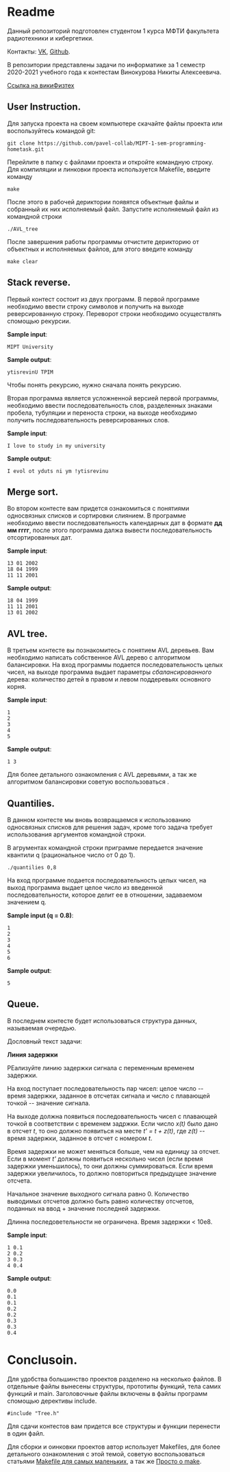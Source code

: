 # Readme

Данный репозиторий подготовлен студентом 1 курса МФТИ факультета радиотехники и кибергетики.

Контакты: [VK](https://vk.com/id436243157), [Github](https://github.com/pavel-collab).

В репозитории представлены задачи по информатике за 1 семестр 2020-2021 учебного года к контестам Винокурова Никиты Алексеевича.

[Ссылка на викиФизтех](http://wikimipt.org/wiki/Винокуров_Никита_Алексеевич)

## User Instruction.

Для запуска проекта на своем компьютере скачайте файлы проекта или воспользуйтесь командой git:
```
git clone https://github.com/pavel-collab/MIPT-1-sem-programming-hometask.git
```
Перейлите в папку с файлами проекта и откройте командную строку. Для компиляции и линковки проекта используется Makefile, введите команду
```
make
```
После этого в рабочей дериктории появятся объектные файлы и собранный их них исполняемый файл. Запустите исполняемый файл из командной строки
```
./AVL_tree
```
После завершения работы программы отчистите дерикторию от объектных и исполняемых файлов, для этого введите команду
```
make clear
```

## Stack reverse.

Первый контест состоит из двух программ. В первой программе необходимо ввести строку символов и получить на выходе реверсированную строку. Переворот строки необходимо осуществлять спомощью рекурсии.

**Sample input**:
```
MIPT University
```
**Sample output**:
```
ytisrevinU TPIM
```

Чтобы понять рекурсию, нужно сначала понять рекурсию.

Вторая программа является усложненной версией первой программы, необходимо ввести последовательность слов, разделенных знаками пробела, тубуляции и переноста строки, на выходе необходимо получить последовательность реверсированных слов.

**Sample input**:
```
I love to study in my university
```
**Sample output**:
```
I evol ot yduts ni ym !ytisrevinu
```
## Merge sort.

Во втором контесте вам придется ознакомиться с понятиями односвязных списков и сортировки слиянием. В программе необходимо ввести последовательность календарных дат в формате **дд мм гггг**, после этого программа далжа вывести последовательность отсортированных дат.

**Sample input**:
```
13 01 2002
18 04 1999
11 11 2001
```
**Sample output**:
```
18 04 1999
11 11 2001
13 01 2002
```

## AVL tree.

В третьем контесте вы познакомитесь с понятием AVL деревьев. Вам необходимо написать собственное AVL дерево с алгоритмом балансировки. На вход программы подается последовательность целых чисел, на выходе программа выдает параметры *сбалансированного* дерева: количество детей в правом и левом поддеревьях основного корня.


**Sample input**:
```
1
2
3
4
5
```
**Sample output**:
```
1 3
```

Для более детального ознакомления с AVL деревьями, а так же алгоритмом балансировки советую воспользоваться []().

## Quantilies.

В данном контесте мы вновь возвращаемся к использованию односвязных списков для решения задач, кроме того задача требует использования аргументов командной строки.

В агрументах командной строки приграмме передается значение квантили q (рациональное число от 0 до 1).

```
./quantilies 0,8
```
На вход программе подается последовательность целых чисел, на выход программа выдает целое число из введенной последовательности, которое делит ее в отношении, задаваемом значением q.

**Sample input (q = 0.8)**:
```
1
2
3
4
5
6
```
**Sample output**:
```
5
```

## Queue.

В последнем контесте будет использоваться структура данных, называемая очередью.

Дословный текст задачи:

**Линия задержки**

РЕализуйте линию задержки сигнала с переменным временем задержки.

На вход поступает последовательность пар чисел: целое число -- время задержки, заданное в отсчетах сигнала и число с плавающей точкой -- значение сигнала.

На выходе должна появиться последовательность чисел с плавающей точкой в соответствии с временем задржки. Если число *x(t)* было дано в отсчет *t*, то оно должно появиться на месте *t' = t + z(t)*, где *z(t)* -- время задержки, заданное в отсчет с номером *t*.

Время задержки не может меняться больше, чем на единицу за отсчет. Если в момент *t'* должны появиться нескольно чисел (если время задержки уменьшилось), то они должны суммироваться. Если время задержки увеличилось, то должно повториться предыдущее значение отсчета.

Начальное значение выходного сигнала равно 0. Количество выводимых отсчетов должно быть равно количеству отсчетов, поданных на ввод + значение последней задержки.

Длинна последоветельности не ограничена. Время задержки < 10e8.

**Sample input**:
```
1 0.1
2 0.2
3 0.3
4 0.4
```
**Sample output**:
```
0.0
0.1
0.1
0.2
0.2
0.3
0.3
0.4
```

# Conclusoin.

Для удобства большинство проектов разделено на несколько файлов. В отдельные файлы вынесены структуры, прототипы функций, тела самих функций и main. Заголовочные файлы включены в файлы программ спомощью дерективы include.

```
#include "Tree.h"
```

Для сдачи контестов вам придется все структуры и функции перенести в один файл.

Для сборки и оинковки проектов автор использует Makefiles, для более детального ознакомления с этой темой, советую воспользоваться статьями [Makefile для самых маленьких](https://habr.com/ru/post/155201/), а так же [Просто о make](https://habr.com/ru/post/211751/).